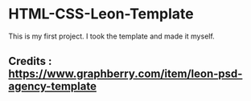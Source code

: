 # HTML-CSS-Leon-Template
This is my first project. I took the template and made it myself.

## Credits : https://www.graphberry.com/item/leon-psd-agency-template
